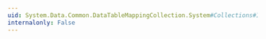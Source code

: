 ```yaml
---
uid: System.Data.Common.DataTableMappingCollection.System#Collections#ICollection#IsSynchronized
internalonly: False
---
```

